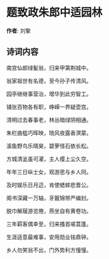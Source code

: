 # 题致政朱郎中适园林

**作者**: 刘摰

## 诗词内容

南宫仙郎绿髪翁，归来甲第荆城中。

翁家祖世有名德，至今孙子传清风。

园亭继继事营治，增华到此穷智工。

铺张百物各有职，峥嵘一界疑壶宫。

清明过去春事老，林丛暗绿阴相通。

朱栏曲槛巧晖映，晓风夜露香溟蒙。

溪鱼野鸟乐晴昊，碧萝怪石依长松。

方城清泚虽可濯，主人缨上尘久空。

年年三日纵士女，观游思与乡人同。

及时娱乐日月迈，肯使蟋蟀悲晋公。

阁书深藏一万轴，牙籖锦带严编封。

脱巾解屦游览倦，燕坐自有黄卷功。

三年羁客偶幸至，归来搔首嗟蒿蓬。

生涯适意最难事，安用勋业铭鼎钟。

乡人勿笑翁不出，门外势利方憧憧。

